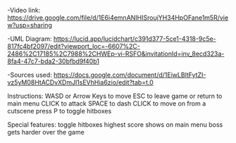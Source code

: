 -Video link: https://drive.google.com/file/d/1E6i4emnANIHISroujYH34HpOFane1m5R/view?usp=sharing

-UML Diagram: https://lucid.app/lucidchart/c391d377-5ce1-4318-9c5e-817fc4bf2097/edit?viewport_loc=-6607%2C-2486%2C17185%2C7988%2CHWEp-vi-RSFO&invitationId=inv_8ecd323a-8fa4-47c7-bda2-30bfbd9f40b1

-Sources used: https://docs.google.com/document/d/1EiwLBltFytZI-vz5yM08HtACDvXDmJl1sEVhHia6zio/edit?tab=t.0


Instructions:
WASD or Arrow Keys to move
ESC to leave game or return to main menu
CLICK to attack
SPACE to dash
CLICK to move on from a cutscene
press P to toggle hitboxes

Special features:
toggle hitboxes 
highest score shows on main menu
boss gets harder over the game
